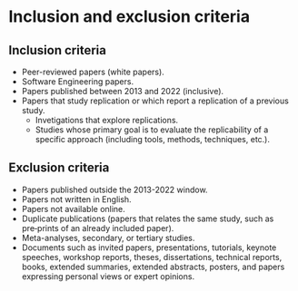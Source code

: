 # Inclusion and exclusion criteria

## Inclusion criteria

- Peer-reviewed papers (white papers).
- Software Engineering papers.
- Papers published between 2013 and 2022 (inclusive).
- Papers that study replication or which report a replication of a previous study.
  - Invetigations that explore replications.
  - Studies whose primary goal is to evaluate the replicability of a specific approach (including tools, methods, techniques, etc.).


## Exclusion criteria

- Papers published outside the 2013-2022 window.
- Papers not written in English.
- Papers not available online.
- Duplicate publications (papers that relates the same study, such as pre‑prints of an already included paper).
- Meta-analyses, secondary, or tertiary studies.
- Documents such as invited papers, presentations, tutorials, keynote speeches, workshop reports, theses, dissertations, technical reports, books, extended summaries, extended abstracts, posters, and papers expressing personal views or expert opinions.
